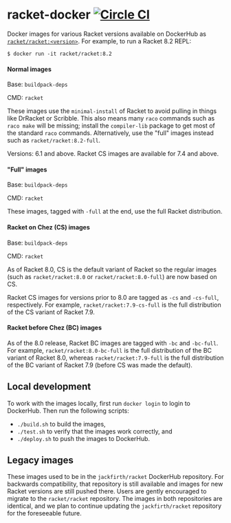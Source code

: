 # racket-docker [![Circle CI](https://circleci.com/gh/jackfirth/racket-docker.svg?style=svg)](https://circleci.com/gh/jackfirth/racket-docker)
Docker images for various Racket versions available on DockerHub as [`racket/racket:<version>`](https://hub.docker.com/r/racket/racket/). For example, to run a Racket 8.2 REPL:

```
$ docker run -it racket/racket:8.2
```

#### Normal images

Base: `buildpack-deps`

CMD: `racket`

These images use the `minimal-install` of Racket to avoid pulling in things like
DrRacket or Scribble. This also means many `raco` commands such as `raco make`
will be missing; install the `compiler-lib` package to get most of the standard
`raco` commands. Alternatively, use the "full" images instead such as
`racket/racket:8.2-full`.

Versions: 6.1 and above. Racket CS images are available for 7.4 and above.

#### "Full" images

Base: `buildpack-deps`

CMD: `racket`

These images, tagged with `-full` at the end, use the full Racket distribution.

#### Racket on Chez (CS) images

Base: `buildpack-deps`

CMD: `racket`

As of Racket 8.0, CS is the default variant of Racket so the regular
images (such as `racket/racket:8.0` or `racket/racket:8.0-full`) are
now based on CS.

Racket CS images for versions prior to 8.0 are tagged as `-cs` and
`-cs-full`, respectively.  For example, `racket/racket:7.9-cs-full` is
the full distribution of the CS variant of Racket 7.9.

#### Racket before Chez (BC) images

As of the 8.0 release, Racket BC images are tagged with `-bc` and
`-bc-full`.  For example, `racket/racket:8.0-bc-full` is the full
distribution of the BC variant of Racket 8.0, whereas
`racket/racket:7.9-full` is the full distribution of the BC variant of
Racket 7.9 (before CS was made the default).


## Local development

To work with the images locally, first run `docker login` to login to DockerHub.
Then run the following scripts:

- `./build.sh` to build the images,
- `./test.sh` to verify that the images work correctly, and
- `./deploy.sh` to push the images to DockerHub.

## Legacy images

These images used to be in the `jackfirth/racket` DockerHub repository. For
backwards compatibility, that repository is still available and images for new
Racket versions are still pushed there. Users are gently encouraged to migrate
to the `racket/racket` repository. The images in both repositories are
identical, and we plan to continue updating the `jackfirth/racket` repository
for the foreseeable future.
